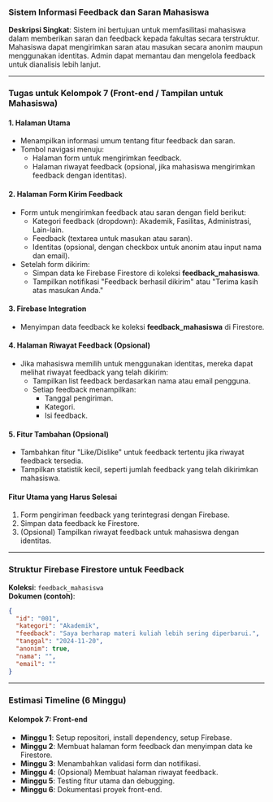 ### **Sistem Informasi Feedback dan Saran Mahasiswa**

**Deskripsi Singkat**: Sistem ini bertujuan untuk memfasilitasi mahasiswa dalam memberikan saran dan feedback kepada fakultas secara terstruktur. Mahasiswa dapat mengirimkan saran atau masukan secara anonim maupun menggunakan identitas. Admin dapat memantau dan mengelola feedback untuk dianalisis lebih lanjut.

---

### **Tugas untuk Kelompok 7 (Front-end / Tampilan untuk Mahasiswa)**

#### **1. Halaman Utama**

- Menampilkan informasi umum tentang fitur feedback dan saran.
- Tombol navigasi menuju:
  - Halaman form untuk mengirimkan feedback.
  - Halaman riwayat feedback (opsional, jika mahasiswa mengirimkan feedback dengan identitas).

#### **2. Halaman Form Kirim Feedback**

- Form untuk mengirimkan feedback atau saran dengan field berikut:
  - Kategori feedback (dropdown): Akademik, Fasilitas, Administrasi, Lain-lain.
  - Feedback (textarea untuk masukan atau saran).
  - Identitas (opsional, dengan checkbox untuk anonim atau input nama dan email).
- Setelah form dikirim:
  - Simpan data ke Firebase Firestore di koleksi **feedback_mahasiswa**.
  - Tampilkan notifikasi "Feedback berhasil dikirim" atau "Terima kasih atas masukan Anda."

#### **3. Firebase Integration**

- Menyimpan data feedback ke koleksi **feedback_mahasiswa** di Firestore.

#### **4. Halaman Riwayat Feedback (Opsional)**

- Jika mahasiswa memilih untuk menggunakan identitas, mereka dapat melihat riwayat feedback yang telah dikirim:
  - Tampilkan list feedback berdasarkan nama atau email pengguna.
  - Setiap feedback menampilkan:
    - Tanggal pengiriman.
    - Kategori.
    - Isi feedback.

#### **5. Fitur Tambahan (Opsional)**

- Tambahkan fitur "Like/Dislike" untuk feedback tertentu jika riwayat feedback tersedia.
- Tampilkan statistik kecil, seperti jumlah feedback yang telah dikirimkan mahasiswa.

#### **Fitur Utama yang Harus Selesai**

1. Form pengiriman feedback yang terintegrasi dengan Firebase.
2. Simpan data feedback ke Firestore.
3. (Opsional) Tampilkan riwayat feedback untuk mahasiswa dengan identitas.

---

### **Struktur Firebase Firestore untuk Feedback**

**Koleksi**: `feedback_mahasiswa`  
**Dokumen (contoh)**:

```json
{
  "id": "001",
  "kategori": "Akademik",
  "feedback": "Saya berharap materi kuliah lebih sering diperbarui.",
  "tanggal": "2024-11-20",
  "anonim": true,
  "nama": "",
  "email": ""
}
```

---

### **Estimasi Timeline (6 Minggu)**

#### **Kelompok 7: Front-end**

- **Minggu 1**: Setup repositori, install dependency, setup Firebase.
- **Minggu 2**: Membuat halaman form feedback dan menyimpan data ke Firestore.
- **Minggu 3**: Menambahkan validasi form dan notifikasi.
- **Minggu 4**: (Opsional) Membuat halaman riwayat feedback.
- **Minggu 5**: Testing fitur utama dan debugging.
- **Minggu 6**: Dokumentasi proyek front-end.
